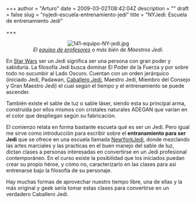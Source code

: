 +++
author = "Arturo"
date = 2009-03-02T08:42:04Z
description = ""
draft = false
slug = "nyjedi-escuela-entrenamiento-jedi"
title = "NYJedi: Escuela de entrenamiento Jedi"

+++

<p align="center"><img src="http://geeksan.com/wp-content/uploads/import/141-equipo-NY-jedi.jpg" alt="141-equipo-NY-jedi.jpg" /><br /><cite>El <a href="http://www.newyorkjedi.com/team.html">equipo de profesores</a> o más bién de Maestros Jedi.</cite></p>

<p>En <a href="http://geek.cl/wp-content/uploads/2009/03/Star_Wars">Star Wars</a> ser un Jedi significa ser una persona con gran poder y sabiduría. La filosofía Jedi busca dominar El Poder de la Fuerza y por sobre todo no sucumbir al Lado Oscuro. Cuentan con un orden jerárquico (iniciado Jedi, Padawan, <a href="http://geek.cl/wp-content/uploads/2009/03/Caballero_jedi">Caballero Jedi</a>, Maestro Jedi, Miembro del Consejo y Gran Maestro Jedi) el cual según el tiempo y el entrenamiento se puede ascender.</p>

<p>También existe el sable de luz o sable láser, siendo esta su principal arma, construida por ellos mismos con cristales naturales ADEGAN que varían en el color que despliegan según su fabricación.</p>

<p>El comienzo relata en forma bastante escueta qué es ser un Jedi. Pero igual me sirve como introducción para escribir sobre el <strong>entranamiento para ser Jedi</strong> que se ofrece en una escuela llamada <a href="http://geek.cl/wp-content/uploads/2009/03/www.newyorkjedi.com">NewYorkJedi</a>, donde mezclando las artes marciales y las practicas en el buen manejo del sable de luz, dictan clases a personas interesadas en convertirse en un Jedi profesional contemporáneo.  En el curso existe la posibilidad que los iniciados puedan crear su propio héroe, y cómo no, caracterizarlo en las clases para así entrenarse bajo la filosofía de su personaje.</p>

<p>Hay muchas formas de aprovechar nuestro tiempo libre, una de ellas y la más original y geek sería tomar estas clases para convertirse en un verdadero Caballero Jedi.</p>